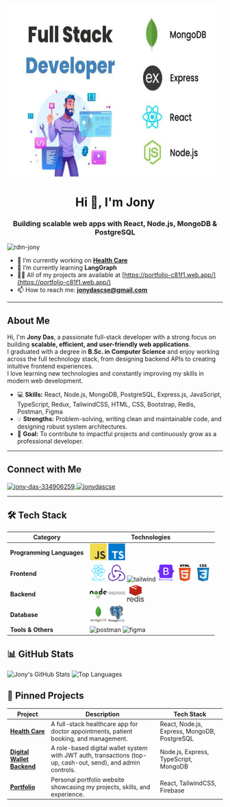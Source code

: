 <p align="center">
  <img src="./banner.jpg" alt="Banner" height="400px">
</p>
<h1 align="center">Hi 👋, I'm Jony</h1>
<h3 align="center">Building scalable web apps with React, Node.js, MongoDB & PostgreSQL</h3>

<p align="left"> 
  <img src="https://komarev.com/ghpvc/?username=rdm-jony&label=Profile%20views&color=0e75b6&style=flat" alt="rdm-jony" /> 
</p>

- 🔭 I’m currently working on [**Health Care**](https://github.com/Rdm-jony/health_care_frontend)
- 🌱 I’m currently learning **LangGraph**
- 👨‍💻 All of my projects are available at [https://portfolio-c81f1.web.app/](https://portfolio-c81f1.web.app/)
- 📫 How to reach me: **jonydascse@gmail.com**

---

## About Me
Hi, I'm **Jony Das**, a passionate full-stack developer with a strong focus on building **scalable, efficient, and user-friendly web applications**.  
I graduated with a degree in **B.Sc. in Computer Science** and enjoy working across the full technology stack, from designing backend APIs to creating intuitive frontend experiences.  
I love learning new technologies and constantly improving my skills in modern web development.

- 💻 **Skills:** React, Node.js, MongoDB, PostgreSQL, Express.js, JavaScript, TypeScript, Redux, TailwindCSS, HTML, CSS, Bootstrap, Redis, Postman, Figma
- 💡 **Strengths:** Problem-solving, writing clean and maintainable code, and designing robust system architectures.
- 🎯 **Goal:** To contribute to impactful projects and continuously grow as a professional developer.


---

## Connect with Me
<p align="left">
  <a href="https://linkedin.com/in/jony-das-334906259" target="blank">
    <img align="center" src="https://raw.githubusercontent.com/rahuldkjain/github-profile-readme-generator/master/src/images/icons/Social/linked-in-alt.svg" alt="jony-das-334906259" height="30" width="40" />
  </a>
  <a href="https://www.leetcode.com/jonydascse" target="blank">
    <img align="center" src="https://raw.githubusercontent.com/rahuldkjain/github-profile-readme-generator/master/src/images/icons/Social/leet-code.svg" alt="jonydascse" height="30" width="40" />
  </a>
</p>

---

## 🛠 Tech Stack

| Category             | Technologies |
|----------------------|--------------|
| **Programming Languages** | <img src="https://raw.githubusercontent.com/devicons/devicon/master/icons/javascript/javascript-original.svg" alt="javascript" width="40" height="40"/> <img src="https://raw.githubusercontent.com/devicons/devicon/master/icons/typescript/typescript-original.svg" alt="typescript" width="40" height="40"/> |
| **Frontend** | <img src="https://raw.githubusercontent.com/devicons/devicon/master/icons/react/react-original-wordmark.svg" alt="react" width="40" height="40"/> <img src="https://raw.githubusercontent.com/devicons/devicon/master/icons/redux/redux-original.svg" alt="redux" width="40" height="40"/> <img src="https://www.vectorlogo.zone/logos/tailwindcss/tailwindcss-icon.svg" alt="tailwind" width="40" height="40"/> <img src="https://raw.githubusercontent.com/devicons/devicon/master/icons/bootstrap/bootstrap-plain-wordmark.svg" alt="bootstrap" width="40" height="40"/> <img src="https://raw.githubusercontent.com/devicons/devicon/master/icons/html5/html5-original-wordmark.svg" alt="html5" width="40" height="40"/> <img src="https://raw.githubusercontent.com/devicons/devicon/master/icons/css3/css3-original-wordmark.svg" alt="css3" width="40" height="40"/> |
| **Backend** | <img src="https://raw.githubusercontent.com/devicons/devicon/master/icons/nodejs/nodejs-original-wordmark.svg" alt="nodejs" width="40" height="40"/> <img src="https://raw.githubusercontent.com/devicons/devicon/master/icons/express/express-original-wordmark.svg" alt="express" width="40" height="40"/> <img src="https://raw.githubusercontent.com/devicons/devicon/master/icons/redis/redis-original-wordmark.svg" alt="redis" width="40" height="40"/> |
| **Database** | <img src="https://raw.githubusercontent.com/devicons/devicon/master/icons/mongodb/mongodb-original-wordmark.svg" alt="mongodb" width="40" height="40"/> <img src="https://raw.githubusercontent.com/devicons/devicon/master/icons/postgresql/postgresql-original-wordmark.svg" alt="postgresql" width="40" height="40"/> |
| **Tools & Others** | <img src="https://www.vectorlogo.zone/logos/getpostman/getpostman-icon.svg" alt="postman" width="40" height="40"/> <img src="https://www.vectorlogo.zone/logos/figma/figma-icon.svg" alt="figma" width="40" height="40"/> |



## 📊 GitHub Stats

<p align="left">
  <img height="180" src="https://github-readme-stats.vercel.app/api?username=rdm-jony&show_icons=true&theme=react&hide_border=true" alt="Jony's GitHub Stats"/>
  <img height="180" src="https://github-readme-stats.vercel.app/api/top-langs/?username=rdm-jony&layout=compact&theme=react&hide_border=true" alt="Top Languages"/>
</p>

## 📌 Pinned Projects

| Project | Description | Tech Stack |
|---------|-------------|------------|
| [**Health Care**](https://github.com/Rdm-jony/health_care_frontend) | A full-stack healthcare app for doctor appointments, patient booking, and management. | React, Node.js, Express, MongoDB, PostgreSQL |
| [**Digital Wallet Backend**](https://github.com/Rdm-jony/digital-wallet-backend) | A role-based digital wallet system with JWT auth, transactions (top-up, cash-out, send), and admin controls. | Node.js, Express, TypeScript, MongoDB |
| [**Portfolio**](https://github.com/Rdm-jony/portfolio) | Personal portfolio website showcasing my projects, skills, and experience. | React, TailwindCSS, Firebase |





